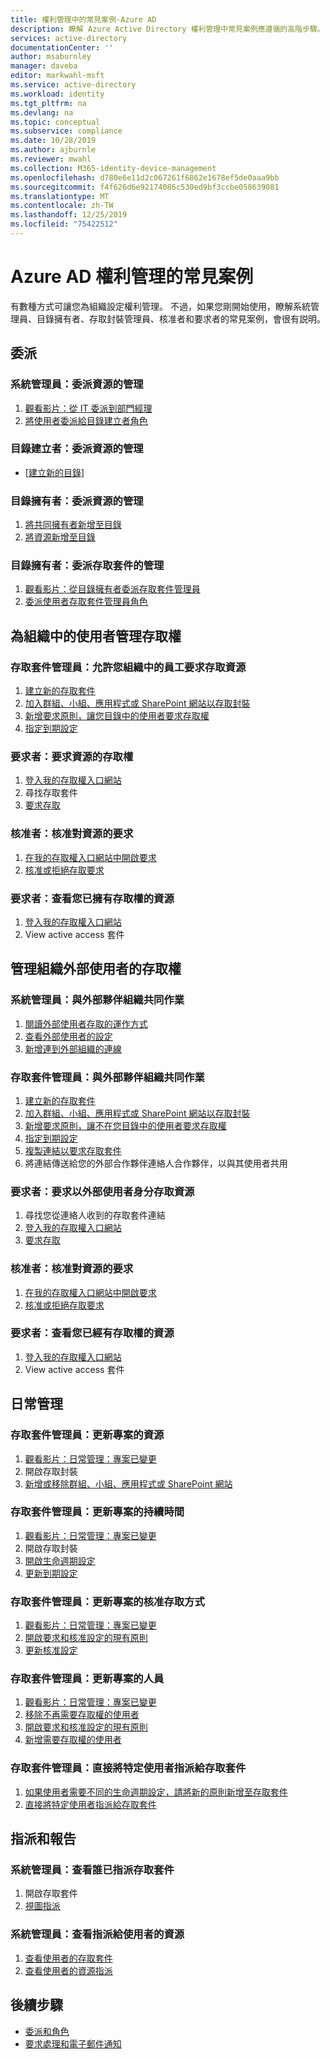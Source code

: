 ```yaml
---
title: 權利管理中的常見案例-Azure AD
description: 瞭解 Azure Active Directory 權利管理中常見案例應遵循的高階步驟。
services: active-directory
documentationCenter: ''
author: msaburnley
manager: daveba
editor: markwahl-msft
ms.service: active-directory
ms.workload: identity
ms.tgt_pltfrm: na
ms.devlang: na
ms.topic: conceptual
ms.subservice: compliance
ms.date: 10/28/2019
ms.author: ajburnle
ms.reviewer: mwahl
ms.collection: M365-identity-device-management
ms.openlocfilehash: d780e6e11d2c067261f6862e1678ef5de0aaa9bb
ms.sourcegitcommit: f4f626d6e92174086c530ed9bf3ccbe058639081
ms.translationtype: MT
ms.contentlocale: zh-TW
ms.lasthandoff: 12/25/2019
ms.locfileid: "75422512"
---
```

# <a name="common-scenarios-in-azure-ad-entitlement-management"></a>Azure AD 權利管理的常見案例

有數種方式可讓您為組織設定權利管理。 不過，如果您剛開始使用，瞭解系統管理員、目錄擁有者、存取封裝管理員、核准者和要求者的常見案例，會很有説明。

## <a name="delegate"></a>委派

### <a name="administrator-delegate-management-of-resources"></a>系統管理員：委派資源的管理

1. [觀看影片：從 IT 委派到部門經理](https://www.microsoft.com/videoplayer/embed/RE3Lq00)
1. [將使用者委派給目錄建立者角色](entitlement-management-delegate-catalog.md)

### <a name="catalog-creator-delegate-management-of-resources"></a>目錄建立者：委派資源的管理

- [[建立新的目錄]](entitlement-management-catalog-create.md#create-a-catalog)

### <a name="catalog-owner-delegate-management-of-resources"></a>目錄擁有者：委派資源的管理

1. [將共同擁有者新增至目錄](entitlement-management-catalog-create.md#add-additional-catalog-owners)
1. [將資源新增至目錄](entitlement-management-catalog-create.md#add-resources-to-a-catalog)

### <a name="catalog-owner-delegate-management-of-access-packages"></a>目錄擁有者：委派存取套件的管理

1. [觀看影片：從目錄擁有者委派存取套件管理員](https://www.microsoft.com/videoplayer/embed/RE3Lq08)
1. [委派使用者存取套件管理員角色](entitlement-management-delegate-managers.md)

## <a name="govern-access-for-users-in-your-organization"></a>為組織中的使用者管理存取權

### <a name="access-package-manager-allow-employees-in-your-organization-to-request-access-to-resources"></a>存取套件管理員：允許您組織中的員工要求存取資源

1. [建立新的存取套件](entitlement-management-access-package-create.md#start-new-access-package)
1. [加入群組、小組、應用程式或 SharePoint 網站以存取封裝](entitlement-management-access-package-create.md#resource-roles)
1. [新增要求原則，讓您目錄中的使用者要求存取權](entitlement-management-access-package-create.md#for-users-in-your-directory)
1. [指定到期設定](entitlement-management-access-package-create.md#lifecycle)

### <a name="requestor-request-access-to-resources"></a>要求者：要求資源的存取權

1. [登入我的存取權入口網站](entitlement-management-request-access.md#sign-in-to-the-my-access-portal)
1. 尋找存取套件
1. [要求存取](entitlement-management-request-access.md#request-an-access-package)

### <a name="approver-approve-requests-to-resources"></a>核准者：核准對資源的要求

1. [在我的存取權入口網站中開啟要求](entitlement-management-request-approve.md#open-request)
1. [核准或拒絕存取要求](entitlement-management-request-approve.md#approve-or-deny-request)

### <a name="requestor-view-the-resources-you-already-have-access-to"></a>要求者：查看您已擁有存取權的資源

1. [登入我的存取權入口網站](entitlement-management-request-access.md#sign-in-to-the-my-access-portal)
1. View active access 套件

## <a name="govern-access-for-users-outside-your-organization"></a>管理組織外部使用者的存取權

### <a name="administrator-collaborate-with-an-external-partner-organization"></a>系統管理員：與外部夥伴組織共同作業

1. [閱讀外部使用者存取的運作方式](entitlement-management-external-users.md#how-access-works-for-external-users)
1. [查看外部使用者的設定](entitlement-management-external-users.md#settings-for-external-users)
1. [新增連到外部組織的連線](entitlement-management-organization.md)

### <a name="access-package-manager-collaborate-with-an-external-partner-organization"></a>存取套件管理員：與外部夥伴組織共同作業

1. [建立新的存取套件](entitlement-management-access-package-create.md#start-new-access-package)
1. [加入群組、小組、應用程式或 SharePoint 網站以存取封裝](entitlement-management-access-package-resources.md#add-resource-roles)
1. [新增要求原則，讓不在您目錄中的使用者要求存取權](entitlement-management-access-package-request-policy.md#for-users-not-in-your-directory)
1. [指定到期設定](entitlement-management-access-package-create.md#lifecycle)
1. [複製連結以要求存取套件](entitlement-management-access-package-settings.md)
1. 將連結傳送給您的外部合作夥伴連絡人合作夥伴，以與其使用者共用

### <a name="requestor-request-access-to-resources-as-an-external-user"></a>要求者：要求以外部使用者身分存取資源

1. 尋找您從連絡人收到的存取套件連結
1. [登入我的存取權入口網站](entitlement-management-request-access.md#sign-in-to-the-my-access-portal)
1. [要求存取](entitlement-management-request-access.md#request-an-access-package)

### <a name="approver-approve-requests-to-resources"></a>核准者：核准對資源的要求

1. [在我的存取權入口網站中開啟要求](entitlement-management-request-approve.md#open-request)
1. [核准或拒絕存取要求](entitlement-management-request-approve.md#approve-or-deny-request)

### <a name="requestor-view-the-resources-your-already-have-access-to"></a>要求者：查看您已經有存取權的資源

1. [登入我的存取權入口網站](entitlement-management-request-access.md#sign-in-to-the-my-access-portal)
1. View active access 套件

## <a name="day-to-day-management"></a>日常管理

### <a name="access-package-manager-update-the-resources-for-a-project"></a>存取套件管理員：更新專案的資源

1. [觀看影片：日常管理：專案已變更](https://www.microsoft.com/videoplayer/embed/RE3LD4Z)
1. 開啟存取封裝
1. [新增或移除群組、小組、應用程式或 SharePoint 網站](entitlement-management-access-package-resources.md#add-resource-roles)

### <a name="access-package-manager-update-the-duration-for-a-project"></a>存取套件管理員：更新專案的持續時間

1. [觀看影片：日常管理：專案已變更](https://www.microsoft.com/videoplayer/embed/RE3LD4Z)
1. 開啟存取封裝
1. [開啟生命週期設定](entitlement-management-access-package-lifecycle-policy.md#open-lifecycle-settings)
1. [更新到期設定](entitlement-management-access-package-lifecycle-policy.md#lifecycle)

### <a name="access-package-manager-update-how-access-is-approved-for-a-project"></a>存取套件管理員：更新專案的核准存取方式

1. [觀看影片：日常管理：專案已變更](https://www.microsoft.com/videoplayer/embed/RE3LD4Z)
1. [開啟要求和核准設定的現有原則](entitlement-management-access-package-request-policy.md#open-an-existing-policy-of-request-and-approval-settings)
1. [更新核准設定](entitlement-management-access-package-request-policy.md#approval)

### <a name="access-package-manager-update-the-people-for-a-project"></a>存取套件管理員：更新專案的人員

1. [觀看影片：日常管理：專案已變更](https://www.microsoft.com/videoplayer/embed/RE3LD4Z)
1. [移除不再需要存取權的使用者](entitlement-management-access-package-assignments.md)
1. [開啟要求和核准設定的現有原則](entitlement-management-access-package-request-policy.md#open-an-existing-policy-of-request-and-approval-settings)
1. [新增需要存取權的使用者](entitlement-management-access-package-request-policy.md#for-users-in-your-directory)

### <a name="access-package-manager-directly-assign-specific-users-to-an-access-package"></a>存取套件管理員：直接將特定使用者指派給存取套件

1. [如果使用者需要不同的生命週期設定，請將新的原則新增至存取套件](entitlement-management-access-package-request-policy.md#add-a-new-policy-of-request-and-approval-settings)
1. [直接將特定使用者指派給存取套件](entitlement-management-access-package-assignments.md#directly-assign-a-user)

## <a name="assignments-and-reports"></a>指派和報告

### <a name="administrator-view-who-has-assignments-to-an-access-package"></a>系統管理員：查看誰已指派存取套件

1. 開啟存取套件
1. [視圖指派](entitlement-management-access-package-assignments.md#view-who-has-an-assignment)

### <a name="administrator-view-resources-assigned-to-users"></a>系統管理員：查看指派給使用者的資源

1. [查看使用者的存取套件](entitlement-management-reports.md#view-access-packages-for-a-user)
1. [查看使用者的資源指派](entitlement-management-reports.md#view-resource-assignments-for-a-user)

## <a name="next-steps"></a>後續步驟

- [委派和角色](entitlement-management-delegate.md)
- [要求處理和電子郵件通知](entitlement-management-process.md)
